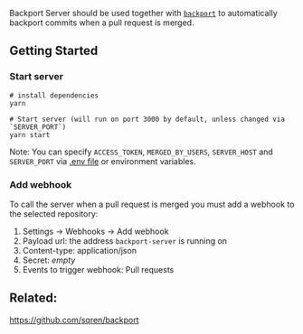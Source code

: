 Backport Server should be used together with [`backport`](https://github.com/sqren/backport) to automatically backport commits when a pull request is merged.

## Getting Started

### Start server

```
# install dependencies
yarn

# Start server (will run on port 3000 by default, unless changed via `SERVER_PORT`)
yarn start
```

Note: You can specify `ACCESS_TOKEN`, `MERGED_BY_USERS`, `SERVER_HOST` and `SERVER_PORT` via [.env file](.env.example) or environment variables.

### Add webhook

To call the server when a pull request is merged you must add a webhook to the selected repository:

1. Settings -> Webhooks -> Add webhook
2. Payload url: the address `backport-server` is running on
3. Content-type: application/json
4. Secret: _empty_
5. Events to trigger webhook: Pull requests

## Related:

https://github.com/sqren/backport
